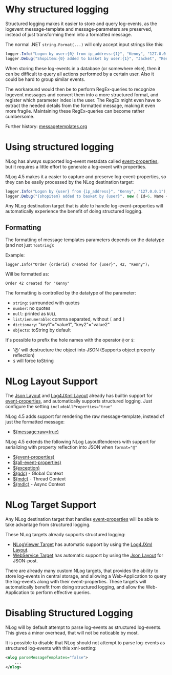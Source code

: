 # Why structured logging
Structured logging makes it easier to store and query log-events, as the logevent message-template and message-parameters are preserved, instead of just transforming them into a formatted message.

The normal .NET `string.Format(...)` will only accept input strings like this:

```c#
logger.Info("Logon by user:{0} from ip_address:{1}", "Kenny", "127.0.0.1");
logger.Debug("Shopitem:{0} added to basket by user:{1}", "Jacket", "Kenny");
```

When storing these log-events in a database (or somewhere else), then it can be difficult to query all actions performed by a certain user. Also it could be hard to group similar events. 

The workaround would then be to perform RegEx-queries to recognize logevent messages and convert them into a more structured format, and register which parameter index is the user. The RegEx might even have to extract the needed details from the formatted message, making it even more fragile. Maintaining these RegEx-queries can become rather cumbersome.

Further history: [messagetemplates.org](http://messagetemplates.org/)

# Using structured logging
NLog has always supported log-event metadata called [event-properties](EventProperties-Layout-Renderer), but it requires a little effort to generate a log-event with properties.

NLog 4.5 makes it a easier to capture and preserve log-event-properties, so they can be easily processed by the NLog destination target:

```c#
logger.Info("Logon by {user} from {ip_address}", "Kenny", "127.0.0.1"); // Logon by "Kenny" from "127.0.0.1"
logger.Debug("{shopitem} added to basket by {user}", new { Id=6, Name = "Jacket", Color = "Orange" }, "Kenny");
```

Any NLog destination target that is able to handle log-event-properties will automatically experience the benefit of doing structured logging.


## Formatting 
The formatting of message templates parameters depends on the datatype (and not just `ToString`):

Example:

`logger.Info("Order {orderid} created for {user}", 42, "Kenny");`

Will be formatted as:

`Order 42 created for "Kenny"`

The formatting is controlled by the datatype of the parameter:
- `string`: surrounded with quotes
- `number`: no quotes
- `null`: printed as `NULL`
- `list/ienumerable`: comma separated, without `[` and `]`
- `dictionary`: "key1"="value1", "key2"="value2"
- `objects`: toString by default

It's possible to prefix the hole names with the operator `@` or `$`:

- '@' will destructure the object into JSON (Supports object property reflection)
- `$` will force toString

# NLog Layout Support
The [Json Layout](JsonLayout) and [Log4JXml Layout](Log4JXmlEventLayout) already has builtin support for [event-properties](EventProperties-Layout-Renderer), and automatically supports structured logging. Just configure the setting `includeAllProperties="true"`

NLog 4.5 adds support for rendering the raw message-template, instead of just the formatted message:
* [$(message:raw=true)](Message-Layout-Renderer)

NLog 4.5 extends the following NLog LayoutRenderers with support for serializing with property reflection into JSON when `format="@"`

* [$(event-properties)](EventProperties-Layout-Renderer)
* [$(all-event-properties)](All-Event-Properties-Layout-Renderer)
* [$(exception)](Exception-Layout-Renderer)
* [$(gdc)](Gdc-Layout-Renderer) - Global Context
* [$(mdc)](Mdc-Layout-Renderer) - Thread Context
* [$(mdlc)](Mdlc-Layout-Renderer) - Async Context

# NLog Target Support
Any NLog destination target that handles [event-properties](EventProperties-Layout-Renderer) will be able to take advantage from structured logging.

These NLog targets already supports structured logging:

* [NLogViewer Target](NLogViewer-target) has automatic support by using the [Log4JXml Layout](Log4JXmlEventLayout).
* [WebService Target](WebService-target) has automatic support by using the [Json Layout](JsonLayout) for JSON-post.

There are already many custom NLog targets, that provides the ability to store log-events in central storage, and allowing a Web-Application to query the log-events along with their event-properties. These targets will automatically benefit from doing structured logging, and allow the Web-Application to perform effective queries.

# Disabling Structured Logging
NLog will by default attempt to parse log-events as structured log-events. This gives a minor overhead, that will not be noticable by most.

It is possible to disable that NLog should not attempt to parse log-events as structured log-events with this xml-setting:

```xml
<nlog parseMessageTemplates="false">
    ...
</nlog>
```
